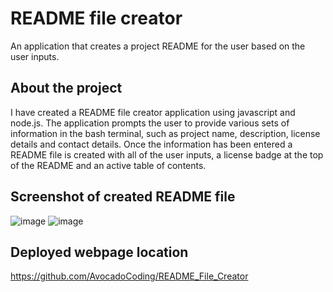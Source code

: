 # README file creator
An application that creates a project README for the user based on the user inputs.

## About the project
I have created a README file creator application using javascript and node.js. The application prompts the user to provide various sets of information in the bash terminal, such as project name, description, license details and contact details. Once the information has been entered a README file is created with all of the user inputs, a license badge at the top of the README and an active table of contents.


## Screenshot of created README file
![image](https://user-images.githubusercontent.com/116954089/215359626-230e87cf-0944-4939-a352-0ced2a65882e.png)
![image](https://user-images.githubusercontent.com/116954089/215359767-61e2e69b-115e-4330-9405-40c40ff2661c.png)



## Deployed webpage location
https://github.com/AvocadoCoding/README_File_Creator
